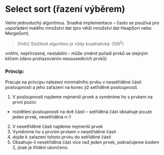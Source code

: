 # Select sort (řazení výběrem)

Velmi jednoduchý algoritmus. Snadná implementace – často se používá pro uspořádání malého množství dat (pro větší množství dat HeapSort nebo MergeSort).

> [!info] Složitost algoritmu je vždy kvadratická: $O(N^2)$

vnitřní, nepřirozená, nestabilní – může změnit pořadí prvků se stejným klíčem (dáno prohazováním nesousedících prvků)

### Princip: 
Pracuje na principu nalezení minimálního prvku v nesetříděné části posloupnosti a jeho zařazení na konec již setříděné posloupnosti.
1. V posloupnosti najdeme nejmenší prvek a vyměníme ho s prvkem na první pozici
- rozdělení posloupnosti na dvě části – setříděná část obsahuje pouze jeden prvek, nesetříděná n-1
2.  V nesetříděné části najdeme nejmenší prvek
3. Vyměníme ho s prvním prvkem v nesetříděné části
4. dojde k zařazení tohoto prvku do setříděné části
5. Obsahuje-li nesetříděná část více než jeden prvek, pokračujeme bodem 2, jinak je třídění ukončeno.